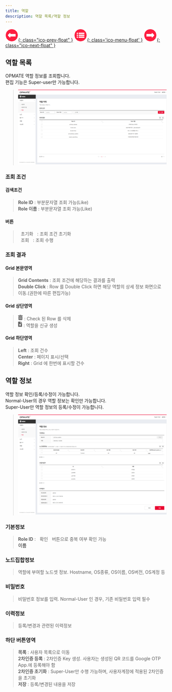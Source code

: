 ```yaml
---
title: 역할
description: 역할 목록/역할 정보
---
```


<link rel="stylesheet" type="text/css" href="../css/opme.css">

<!-- Defined -->
[role-lst]: img/role-lst.png
[role-dtl]: img/role-dtl.png
[ico-del]: img/icon/ico-del.png
[ico-add]: img/icon/ico-add.png

<!-- Floating Menu -->
[prev]: UserGroup.html "사용자그룹"
[menu]: index.html "목차"
[next]: Node.html "노드"
[ico-prev]: img/icon/ico-prev.png
[ico-menu]: img/icon/ico-menu.png
[ico-next]: img/icon/ico-next.png
[![이전][ico-prev]{: class="ico-prev-float" }][prev]
[![목차][ico-menu]{: class='ico-menu-float' }][menu]
[![다음][ico-next]{: class="ico-next-float" }][next]


## 역할 목록
OPMATE 역할 정보를 조회합니다.  
편집 기능은 Super-user만 가능합니다.  

>![역할 목록][role-lst]

### 조회 조건

#### 검색조건
>**Role ID** : 부분문자열 조회 가능(Like)   
**Role 이름** : 부분문자열 조회 가능(Like)  

#### 버튼
><kbd class="btn-gray">&nbsp;초기화&nbsp;</kbd> : 조회 조건 초기화  
<kbd class="btn-red">&nbsp;조회&nbsp;</kbd> : 조회 수행  
 
### 조회 결과

#### Grid 본문영역
>**Grid Contents** : 조회 조건에 해당하는 결과를 출력    
**Double Click** : Row 를 Double Click 하면 해당 역할의 상세 정보 화면으로 이동.(권한에 따른 편집가능)  
 
#### Grid 상단영역  
> ![삭제][ico-del] : Check 된 Row 를 삭제     
![추가/등록][ico-add] : 역할을 신규 생성  
 
#### Grid 하단영역
>**Left** : 조회 건수  
**Center** : 페이지 표시/선택  
**Right** : Grid 에 한번에 표시할 건수  


## 역할 정보
역할 정보 확인/등록/수정이 가능합니다.  
Normal-User의 경우 역할 정보는 확인만 가능합니다.  
Super-User만 역할 정보의 등록/수정이 가능합니다.  

>![역할 정보][role-dtl]
 
### 기본정보
>**Role ID** : <kbd class="btn-gray">&nbsp;확인&nbsp;</kbd> 버튼으로 중복 여부 확인 가능    
**이름**  

### 노드집합정보  
> 역할에 부여할 노드셋 정보. Hostname, OS종류, OS이름, OS버전, OS계정 등

### 비밀번호
> 비밀번호 정보를 입력. Normal-User 인 경우, 기존 비밀번호 입력 필수  

### 이력정보
> 등록/변경과 관련된 이력정보

### 하단 버튼영역
> **목록** : 사용자 목록으로 이동  
> **2차인증 등록** : 2차인증 Key 생성. 사용자는 생성된 QR 코드를 Google OTP App.에 등록해야 함  
> **2차인증 초기화** : Super-User만 수행 가능하며, 사용자계정에 적용된 2차인증을 초기화  
> **저장** : 등록/변경된 내용을 저장  
 
 
